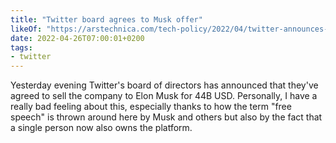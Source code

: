 ```yaml
---
title: "Twitter board agrees to Musk offer"
likeOf: "https://arstechnica.com/tech-policy/2022/04/twitter-announces-deal-to-sell-company-to-elon-musk-for-44-billion/"
date: 2022-04-26T07:00:01+0200
tags:
- twitter
---
```

Yesterday evening Twitter's board of directors has announced that they've agreed to sell the company to Elon Musk for 44B USD. Personally, I have a really bad feeling about this, especially thanks to how the term "free speech" is thrown around here by Musk and others but also by the fact that a single person now also owns the platform.
